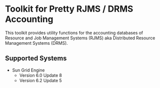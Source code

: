 # Toolkit for Pretty RJMS / DRMS Accounting

This toolkit provides utility functions for the accounting databases of Resource and Job Management
Systems (RJMS) aka Distributed Resource Management Systems (DRMS).

## Supported Systems

-   Sun Grid Engine
    -   Version 6.0 Update 8
    -   Version 6.2 Update 5

